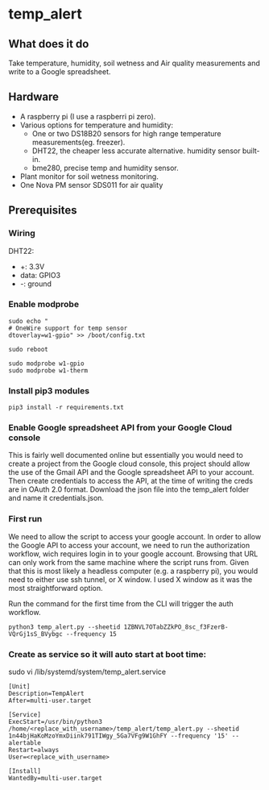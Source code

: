 # temp_alert

## What does it do

Take temperature, humidity, soil wetness and Air quality measurements and write to a Google spreadsheet.

## Hardware

* A raspberry pi (I use a raspberri pi zero).
* Various options for temperature and humidity:
  * One or two DS18B20 sensors for high range temperature measurements(eg. freezer).
  * DHT22, the cheaper less accurate alternative. humidity sensor built-in.
  * bme280, precise temp and humidity sensor.
* Plant monitor for soil wetness monitoring.
* One Nova PM sensor SDS011 for air quality

## Prerequisites


### Wiring

DHT22:
  * +: 3.3V
  * data: GPIO3
  * -: ground

### Enable modprobe
```
sudo echo "
# OneWire support for temp sensor
dtoverlay=w1-gpio" >> /boot/config.txt

sudo reboot

sudo modprobe w1-gpio
sudo modprobe w1-therm
```


### Install pip3 modules
```
pip3 install -r requirements.txt
```

### Enable Google spreadsheet API from your Google Cloud console
 This is fairly well documented online but essentially you would need to create a project from the Google cloud console, this project should allow the use of the Gmail API and the Google spreadsheet API to your account.
Then create credentials to access the API, at the time of writing the creds are in OAuth 2.0 format. Download the json file into the temp_alert folder and name it credentials.json.

### First run
We need to allow the script to access your google account. In order to allow the Google API to access your account, we need to run the authorization workflow, wich requires login in to your google account. Browsing that URL can only work from the same machine where the script runs from. Given that this is most likely a headless computer (e.g. a raspberry pi), you would need to either use ssh tunnel, or X window. I used X window as it was the most straightforward option. 

Run the command for the first time from the CLI will trigger the auth workflow.
```
python3 temp_alert.py --sheetid 1ZBNVL7OTabZZkPO_8sc_f3FzerB-VQrGj1sS_BVybgc --frequency 15
```

### Create as service so it will auto start at boot time:

sudo vi /lib/systemd/system/temp_alert.service
```
[Unit]
Description=TempAlert
After=multi-user.target

[Service]
ExecStart=/usr/bin/python3 /home/<replace_with_username>/temp_alert/temp_alert.py --sheetid 1n44bjHaKoMzoYmxDiink791TIWgy_5Ga7VFg9W1GhFY --frequency '15' --alertable
Restart=always
User=<replace_with_username>

[Install]
WantedBy=multi-user.target

```


